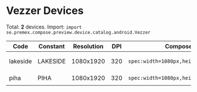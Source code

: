 # Vezzer Devices

Total: **2** devices. Import: `import se.premex.compose.preview.device.catalog.android.Vezzer`

| Code | Constant | Resolution | DPI | Compose Spec | Preview Usage |
|------|----------|------------|-----|-------------|---------------|
| lakeside | LAKESIDE | 1080x1920 | 320 | `spec:width=1080px,height=1920px,dpi=320` | `@Preview(device = Vezzer.LAKESIDE)` |
| piha | PIHA | 1080x1920 | 320 | `spec:width=1080px,height=1920px,dpi=320` | `@Preview(device = Vezzer.PIHA)` |

<!-- Generated automatically. Do not edit manually. -->

